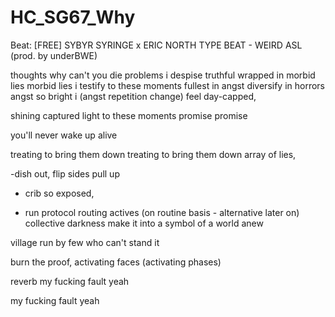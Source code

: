 # HC_SG67_Why

Beat:
[FREE] SYBYR  SYRINGE x ERIC NORTH TYPE BEAT - WEIRD ASL  (prod. by underBWE)

thoughts
why can't you die
problems i despise
truthful wrapped 
in morbid lies
morbid lies i 
testify to these moments
fullest in angst 
diversify in horrors
angst so bright i (angst repetition change)
feel day-capped, 

shining 
captured light to these moments
promise promise

you'll never wake up alive

treating to bring them
down
treating to bring them
down
array of lies, 

-dish out, flip sides
pull up 
- crib so exposed, 

 - run protocol routing actives (on routine basis - alternative later on)
collective darkness
make it into a symbol of a world anew

village run by few who can't stand it

burn the proof, activating faces (activating phases)

reverb
my fucking
fault yeah

my fucking
fault yeah





